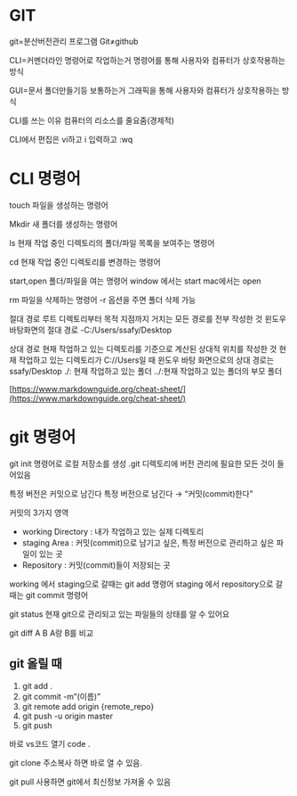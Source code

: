 # GIT

 git=분산버전관리 프로그램
 Git≠github

CLI=커멘더라인 명령어로 작업하는거
명령어를 통해 사용자와 컴퓨터가 상호작용하는 방식

GUI=문서 폴더만들기등 보통하는거
그래픽을 통해 사용자와 컴퓨터가 상호작용하는 방식

CLI를 쓰는 이유 컴퓨터의 리소스를 줄요줌(경제적)

CLI에서 편집은 vi하고 i 입력하고 :wq
# CLI 명령어

touch
파일을 생성하는 명령어

Mkdir 
새 폴더를 생성하는 명령어

ls
현재 작업 중인 디렉토리의 폴더/파일 목록을 보여주는 명령어

cd
현재 작업 중인 디렉토리를 변경하는 명령어

start,open
폴더/파일을 여는 명령어 window 에서는 start mac에서는 open

rm
파일을 삭제하는 명령어 -r 옵션을 주면 폴더 삭제 가능

절대 경로
루트 디렉토리부터 목적 지점까지 거치는 모든 경로를 전부 작성한 것
윈도우 바탕화면의 절대 경로 -C:/Users/ssafy/Desktop

상대 경로
현재 작업하고 있는 디렉토리를 기준으로 계산된 상대적 위치를 작성한 것
 현재 작업하고 있는 디렉토리가 C://Users일 때
윈도우 바탕 화면으로의 상대 경로는 ssafy/Desktop
./: 현재 작업하고 있는 폴더   ../:현재 작업하고 있는 폴더의 부모 폴더

[https://www.markdownguide.org/cheat-sheet/](https://www.markdownguide.org/cheat-sheet/)

# git 명령어

git init 명령어로 로컬 저장소를 생성
.git 디렉토리에 버전 관리에 필요한 모든 것이 들어있음

특정 버전은 커밋으로 남긴다
특정 버전으로 남긴다 → “커밋(commit)한다”

커밋의 3가지 영역
- working Directory : 내가 작업하고 있는 실제 디렉토리
- staging Area : 커밋(commit)으로 남기고 싶은, 특정 버전으로 관리하고 싶은 파일이 있는 곳
- Repository : 커밋(commit)들이 저장되는 곳

working   에서 staging으로 갈때는 git add 명령어
staging  에서 repository으로 갈때는 git commit 명령어

git status 
현재 git으로 관리되고 있는 파일들의 상태를 알 수 있어요

git diff A B
A랑 B를 비교

## git 올릴 때
1. git add .
2. git commit -m”(이름)”
3. git remote add origin {remote_repo}
4. git push -u origin master
5. git push

바로 vs코드 열기 code .

git clone 주소복사 하면 바로 열 수 있음.

git pull 사용하면 git에서 최신정보 가져올 수 있음
